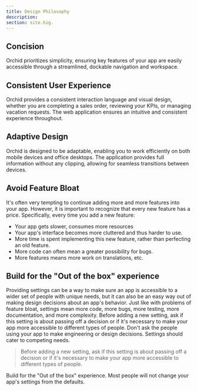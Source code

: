```yaml
---
title: Design Philosophy
description:
section: site.hig.
---
```



## Concision

Orchid prioritizes simplicity, ensuring key features of your app are easily accessible through a streamlined, dockable navigation and workspace.

## Consistent User Experience

Orchid provides a consistent interaction language and visual design, whether you are completing a sales order, reviewing your KPIs, or managing vacation requests. The web application ensures an intuitive and consistent experience throughout.

## Adaptive Design

Orchid is designed to be adaptable, enabling you to work efficiently on both mobile devices and office desktops. The application provides full information without any clipping, allowing for seamless transitions between devices.


## Avoid Feature Bloat

It's often very tempting to continue adding more and more features into your app. 
However, it is important to recognize that every new feature has a price. Specifically, every time you add a new feature:

* Your app gets slower, consumes more resources
* Your app's interface becomes more cluttered and thus harder to use.
* More time is spent implementing this new feature, rather than perfecting an old feature.
* More code can often mean a greater possibility for bugs.
* More features means more work on translations, etc.


## Build for the "Out of the box" experience


Providing settings can be a way to make sure an app is accessible to a wider set of people with unique needs,
but it can also be an easy way out of making design decisions about an app's behavior. 
Just like with problems of feature bloat, settings mean more code, more bugs, more testing,
more documentation, and more complexity. Before adding a new setting, ask if this setting is about
passing off a decision or if it's necessary to make your app more accessible to different types of people.
Don't ask the people using your app to make engineering or design decisions. Settings should cater to competing needs.

> Before adding a new setting, ask if this setting is about passing off a decision or if it's necessary 
to make your app more accessible to different types of people.

Build for the "Out of the box" experience. Most people will not change your app's settings from the defaults.



